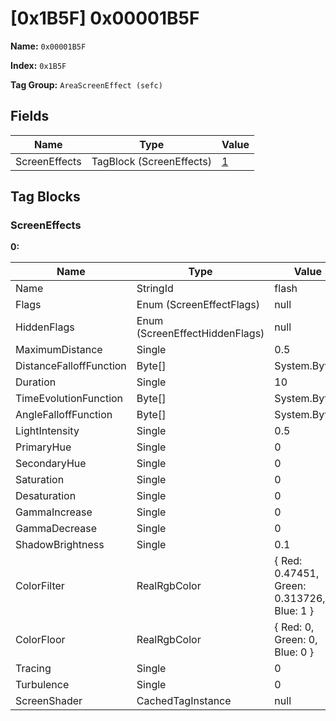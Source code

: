 # [0x1B5F] 0x00001B5F

**Name:** ```0x00001B5F```

**Index:** ```0x1B5F```

**Tag Group:** ```AreaScreenEffect (sefc)```

## Fields

Name	| Type	| Value
---	|---	|---	|
ScreenEffects	|TagBlock (ScreenEffects)	|[1](#screeneffects)


## Tag Blocks

### ScreenEffects

**0:**

Name	| Type	| Value
---	|---	|---	|
Name	|StringId	|flash
Flags	|Enum (ScreenEffectFlags)	|null
HiddenFlags	|Enum (ScreenEffectHiddenFlags)	|null
MaximumDistance	|Single	|0.5
DistanceFalloffFunction	|Byte[]	|System.Byte[]
Duration	|Single	|10
TimeEvolutionFunction	|Byte[]	|System.Byte[]
AngleFalloffFunction	|Byte[]	|System.Byte[]
LightIntensity	|Single	|0.5
PrimaryHue	|Single	|0
SecondaryHue	|Single	|0
Saturation	|Single	|0
Desaturation	|Single	|0
GammaIncrease	|Single	|0
GammaDecrease	|Single	|0
ShadowBrightness	|Single	|0.1
ColorFilter	|RealRgbColor	|{ Red: 0.47451, Green: 0.313726, Blue: 1 }
ColorFloor	|RealRgbColor	|{ Red: 0, Green: 0, Blue: 0 }
Tracing	|Single	|0
Turbulence	|Single	|0
ScreenShader	|CachedTagInstance	|null


